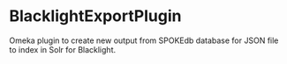 # BlacklightExportPlugin
Omeka plugin to create new output from SPOKEdb database for JSON file to index in Solr for Blacklight.
